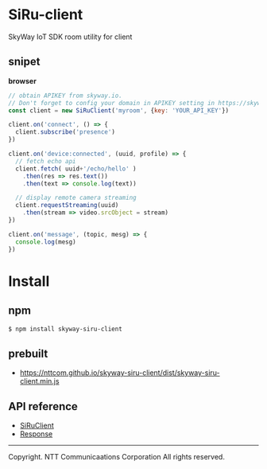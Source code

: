 # SiRu-client

SkyWay IoT SDK room utility for client

## snipet

**browser**

```javascript
// obtain APIKEY from skyway.io.
// Don't forget to config your domain in APIKEY setting in https://skyway.io/ds.
const client = new SiRuClient('myroom', {key: 'YOUR_API_KEY'})

client.on('connect', () => {
  client.subscribe('presence')
})

client.on('device:connected', (uuid, profile) => {
  // fetch echo api
  client.fetch( uuid+'/echo/hello' )
    .then(res => res.text())
    .then(text => console.log(text))

  // display remote camera streaming
  client.requestStreaming(uuid)
    .then(stream => video.srcObject = stream)
})

client.on('message', (topic, mesg) => {
  console.log(mesg)
})
```

# Install

## npm

```bash
$ npm install skyway-siru-client
```

## prebuilt

* https://nttcom.github.io/skyway-siru-client/dist/skyway-siru-client.min.js

## API reference

* [SiRuClient](docs/SiRuClient.md)
* [Response](docs/response.md)

---

Copyright. NTT Communicaations Corporation All rights reserved.
